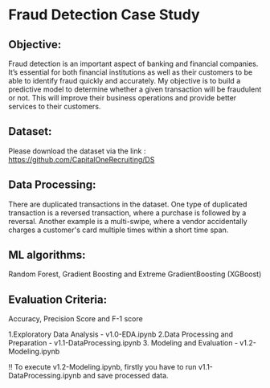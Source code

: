 # Fraud Detection Case Study

## Objective:
Fraud detection is an important aspect of banking and financial companies. It’s essential for both financial institutions as well as their customers to be able to identify fraud quickly and accurately. My objective is to build a predictive model to determine whether a given transaction will be fraudulent or not. This will improve their business operations and provide better services to their customers.

## Dataset: 
Please download the dataset via the link : https://github.com/CapitalOneRecruiting/DS

## Data Processing:
There are duplicated transactions in the dataset. One type of duplicated transaction is a reversed transaction, where a purchase is followed by a reversal. Another example is a multi-swipe, where a vendor accidentally charges a customer's card multiple times within a short time span.

## ML algorithms: 
Random Forest, Gradient Boosting and Extreme GradientBoosting (XGBoost)

## Evaluation Criteria:
Accuracy, Precision Score and F-1 score

1.Exploratory Data Analysis - v1.0-EDA.ipynb
2.Data Processing and Preparation - v1.1-DataProcessing.ipynb 
3. Modeling and Evaluation - v1.2-Modeling.ipynb
 
!! To execute v1.2-Modeling.ipynb, firstly you have to run v1.1-DataProcessing.ipynb and save processed data.

